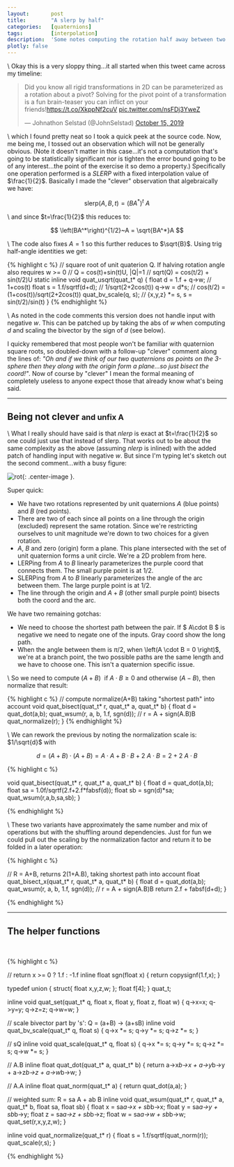 ```yaml
---
layout:       post
title:        "A slerp by half"
categories:   [quaternions]
tags:         [interpolation]
description:  'Some notes computing the rotation half away between two inputs'
plotly: false
---
```


\\
Okay this is a very sloppy thing...it all started when this tweet came across my timeline:

<blockquote class="twitter-tweet"><p lang="en" dir="ltr">Did you know all rigid transformations in 2D can be parameterized as a rotation about a pivot? Solving for the pivot point of a transformation is a fun brain-teaser you can inflict on your friends!<a href="https://t.co/XkppNf2cuV">https://t.co/XkppNf2cuV</a> <a href="https://t.co/nsFDj3YweZ">pic.twitter.com/nsFDj3YweZ</a></p>&mdash; Johnathon Selstad (@JohnSelstad) <a href="https://twitter.com/JohnSelstad/status/1184136857598087168?ref_src=twsrc%5Etfw">October 15, 2019</a></blockquote> <script async src="https://platform.twitter.com/widgets.js" charset="utf-8"></script>

\\
which I found pretty neat so I took a quick peek at the source code. Now, me being me, I tossed out an observation which will not be generally obvious.  (Note it doesn't matter in this case...it's not a computation that's going to be statistically significant nor is tighten the error bound going to be of any interest...the point of the exercise it so demo a property.) Specifically one operation performed is a *SLERP* with a fixed interpolation value of $\frac{1}{2}$.  Basically I made the "clever" observation that algebraically we have:

$$ \text{slerp}\left(A,B,t\right) = \left(BA^*\right)^t~A  $$

\\
and since $t=\frac{1}{2}$ this reduces to:

$$ \left(BA^*\right)^{1/2}~A  = \sqrt{BA^*}A $$

\\
The code also fixes $A=1$ so this further reduces to $\sqrt{B}$. Using trig half-angle identities we get:

{% highlight c %}
// square root of unit quaterion Q. If halving rotation angle also requires w >= 0
//   Q = cos(t)+sin(t)U, |Q|=1
//   sqrt(Q) = cos(t/2) + sin(t/2)U
static inline void quat_usqrt(quat_t* q)
{
  float d = 1.f + q->w;       // 1+cos(t)
  float s = 1.f/sqrtf(d+d);   // 1/sqrt(2+2cos(t))
  q->w = d*s;                 // cos(t/2) = (1+cos(t))/sqrt(2+2cos(t))
  quat_bv_scale(q, s);        // {x,y,z} *= s, s = sin(t/2)/sin(t)
}
{% endhighlight %}

\\
As noted in the code comments this version does not handle input with negative $w$. This can be patched up by taking the abs of $w$ when computing $d$ and scaling the bivector by the sign of $d$ (see below).

I quicky remembered that most people won't be familiar with quaternion square roots, so doubled-down with a follow-up "clever" comment along the lines of: *"Oh and if we think of our two quaternions as points on the 3-sphere then they along with the origin form a plane...so just bisect the coord!"*.  Now of course by "clever" I mean the formal meaning of completely useless to anyone expect those that already know what's being said.


------

Being not clever <small>and unfix A</small>
------

\\
What I really should have said is that *nlerp* is exact at $t=\frac{1}{2}$ so one could just use that instead of slerp. That works out to be about the same complexity as the above (assuming *nlerp* is inlined) with the added patch of handling input with negative $w$.  But since I'm typing let's sketch out the second comment...with a busy figure:


![rot]({{site.base}}/assets/figures/misc/qbisect.svg 'go figure!'){: .center-image }.

Super quick:
* We have two rotations represented by unit quaternions $A$ (blue points) and $B$ (red points).
* There are two of each since all points on a line through the origin (excluded) represent the same rotation. Since we're restricting ourselves to unit magnitude we're down to two choices for a given rotation.
* $A$, $B$ and zero (origin) form a plane. This plane intersected with the set of unit quaternion forms a unit circle. We're a 2D problem from here. 
* LERPing from $A$ to $B$ linearly parameterizes the purple coord that connects them. The small purple point is at 1/2.
* SLERPing from $A$ to $B$ linearly parameterizes the angle of the arc between them. The large purple point is at 1/2.
* The line through the origin and $A+B$ (other small purple point) bisects both the coord and the arc.

We have two remaining gotchas:
* We need to choose the shortest path between the pair. If $ A\cdot B $ is negative we need to negate one of the inputs. Gray coord show the long path.
* When the angle between them is $\pi/2$, when \left(A \cdot B  = 0 \right)$, we're at a branch point, the two possible paths are the same length and we have to choose one. This isn't a quaternion specific issue.

\\
So we need to compute $\left(A+B\right)~$ if $A \cdot B \ge 0$ and otherwise $\left(A-B\right)$, then normalize that result:

{% highlight c %}
// compute normalize(A+B) taking "shortest path" into account
void quat_bisect(quat_t* r, quat_t* a, quat_t* b)
{
  float d = quat_dot(a,b);
  quat_wsum(r, a, b, 1.f, sgn(d));  // r = A + sign(A.B)B
  quat_normalize(r);
}
{% endhighlight %}


\\
We can rework the previous by noting the normalization scale is: $1/\sqrt{d}$ with

$$ d = (A+B)\cdot(A+B) = A \cdot A + B \cdot B + 2~A \cdot B = 2 + 2 ~A \cdot B $$

{% highlight c %}

void quat_bisect(quat_t* r, quat_t* a, quat_t* b)
{
  float d  = quat_dot(a,b);
  float sa = 1.0f/sqrtf(2.f+2.f*fabsf(d));
  float sb = sgn(d)*sa;
  quat_wsum(r,a,b,sa,sb);
}

{% endhighlight %}

\\
These two variants have approximately the same number and mix of operations but with the shuffling around dependencies. Just for fun we could pull out the scaling by the normalization factor and return it to be folded in a later operation:


{% highlight c %}

// R = A+B, returns 2(1+A.B), taking shortest path into account
float quat_bisect_x(quat_t* r, quat_t* a, quat_t* b)
{
  float d = quat_dot(a,b);
  quat_wsum(r, a, b, 1.f, sgn(d));  // r = A + sign(A.B)B
  return 2.f + fabsf(d+d);
}

{% endhighlight %}


------

The helper functions
------

<br>

{% highlight c %}

// return x >= 0 ? 1.f : -1.f
inline float sgn(float x) { return copysignf(1.f,x); }

typedef union { struct{ float x,y,z,w; }; float f[4]; } quat_t;

inline void quat_set(quat_t* q, float x, float y, float z, float w)
{
  q->x=x; q->y=y; q->z=z; q->w=w;
}

// scale bivector part by 's': Q = (a+B) -> (a+sB)
inline void quat_bv_scale(quat_t* q, float s)
{
  q->x *= s; q->y *= s; q->z *= s;
}

// sQ
inline void quat_scale(quat_t* q, float s)
{
  q->x *= s; q->y *= s; q->z *= s; q->w *= s;
}

// A.B
inline float quat_dot(quat_t* a, quat_t* b)
{
  return a->x*b->x + a->y*b->y + a->z*b->z + a->w*b->w;
}

// A.A
inline float quat_norm(quat_t* a) { return quat_dot(a,a); }

// weighted sum:  R = sa A + ab B
inline void quat_wsum(quat_t* r, quat_t* a, quat_t* b, float sa, float sb)
{
  float x = sa*a->x + sb*b->x;
  float y = sa*a->y + sb*b->y;
  float z = sa*a->z + sb*b->z;
  float w = sa*a->w + sb*b->w;
  quat_set(r,x,y,z,w);
}

inline void quat_normalize(quat_t* r)
{
  float s = 1.f/sqrtf(quat_norm(r));
  quat_scale(r,s);
}

{% endhighlight %}

<br>


